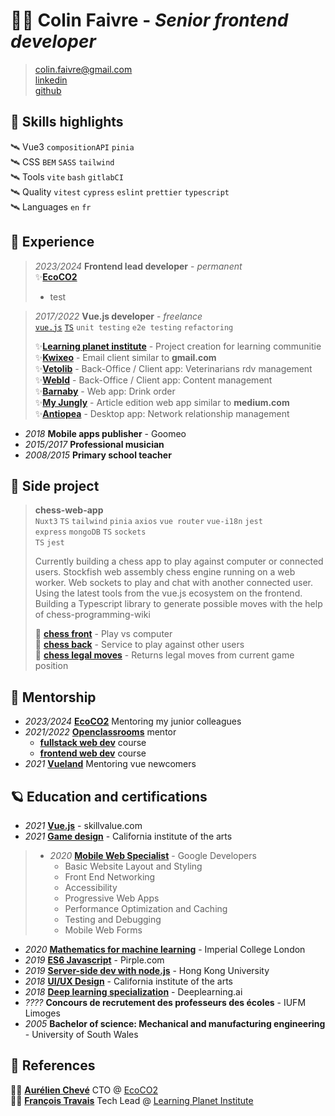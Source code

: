 # 🧑‍🚀 Colin Faivre - *Senior frontend developer*

> colin.faivre@gmail.com<br>
> [linkedin](linkedin.com/in/colin-faivre-020498136)<br>
> [github](github.com/octodrome)

## 🚀 Skills highlights

🛰️ Vue3 `compositionAPI` `pinia`<br>
🛰️ CSS `BEM` `SASS` `tailwind`<br>
🛰️ Tools `vite` `bash` `gitlabCI`<br>
🛰️ Quality `vitest` `cypress` `eslint` `prettier` `typescript`<br>
🛰️ Languages `en` `fr`

## 🔭 Experience

> *2023/2024* **Frontend lead developer** - *permanent*<br>
> ✨[**EcoCO2**](https://www.ecoco2.com/)
>   - test

> *2017/2022* **Vue.js developer** - *freelance*<br>
> [`vue.js`][vue-link] [`TS`][ts-link] `unit testing` `e2e testing` `refactoring`
>
> ✨[**Learning planet institute**](https://projects.learningplanetinstitute.org/dashboard) - Project creation for learning communitie <br>
> ✨[**Kwixeo**](https://www.kwixeo.fr/) - Email client similar to **gmail.com**<br>
> ✨[**Vetolib**](https://vetolib.fr) - Back-Office / Client app: Veterinarians rdv management<br>
> ✨[**WebId**](https://vetolib.fr) - Back-Office / Client app: Content management<br>
> ✨[**Barnaby**](https://barnaby.club/) - Web app: Drink order<br>
> ✨[**My Jungly**](https://www.myjungly.com/) - Article edition web app similar to **medium.com**<br>
> ✨[**Antiopea**](https://antiopea.com/) - Desktop app: Network relationship management

- *2018* **Mobile apps publisher** - Goomeo
- *2015/2017* **Professional musician**
- *2008/2015* **Primary school teacher**

## 🔬 Side project

> **chess-web-app**<br>
> `Nuxt3` `TS` `tailwind` `pinia` `axios` `vue router` `vue-i18n` `jest`<br>
> `express` `mongoDB` `TS` `sockets`<br>
> `TS` `jest`
>
> Currently building a chess app to play against computer or connected users.
> Stockfish web assembly chess engine running on a web worker.
> Web sockets to play and chat with another connected user.
> Using the latest tools from the vue.js ecosystem on the frontend.
> Building a Typescript library to generate possible moves with the help of chess-programming-wiki
>
>🧪 [**chess front**](https://github.com/octodrome/chess-front) - Play vs computer<br>
>🧪 [**chess back**](https://github.com/octodrome/chess-back) - Service to play against other users<br>
>🧪 [**chess legal moves**](https://github.com/octodrome/chess-legal-moves) - Returns legal moves from current game position<br>

## 👾 Mentorship

- *2023/2024* [**EcoCO2**](https://www.ecoco2.com/) Mentoring my junior colleagues
- *2021/2022* [**Openclassrooms**](https://openclassrooms.com/fr/) mentor
  - [**fullstack web dev**](https://openclassrooms.com/fr/paths/717-developpeur-web) course
  - [**frontend web dev**](https://openclassrooms.com/fr/paths/516-developpeur-dapplication-javascript-react) course
- *2021* [**Vueland**](https://discord.com/channels/325477692906536972/325654285255704578) Mentoring vue newcomers

## 🪐 Education and certifications

- *2021* [**Vue.js**](https://skillvalue.com/fr/user/certificate/YlUXDGOERGIP2cr0LckXwKCpVl6gAOoJeEMNIcx3SBJm9bprXpF3rhS4l0lD) - skillvalue.com
- *2021* [**Game design**](https://www.coursera.org/account/accomplishments/specialization/certificate/GKXUNQCCLT8T) - California institute of the arts

> - *2020* [**Mobile Web Specialist**](https://www.credential.net/81d0e873-8258-4d6e-8198-24a7dfd761f6?key=efac0ca03c93fe6a21c060d0ec92ea431749f097ff5fe2c1df5069889af18881&record_view=true) - Google Developers
>   - Basic Website Layout and Styling
>   - Front End Networking
>   - Accessibility
>   - Progressive Web Apps
>   - Performance Optimization and Caching
>   - Testing and Debugging
>   - Mobile Web Forms

- *2020* [**Mathematics for machine learning**](https://www.coursera.org/account/accomplishments/specialization/certificate/GKXUNQCCLT8T) - Imperial College London
- *2019* [**ES6 Javascript**](http://credential.net/b9e5cf43-c3d5-4ea4-82bc-86bec1ec56e6) - Pirple.com
- *2019* [**Server-side dev with node.js**](https://www.coursera.org/account/accomplishments/verify/DF33K5SBSSRA) - Hong Kong University
- *2018* [**UI/UX Design**](http://coursera.org/account/accomplishments/specialization/certificate/CNFBDZFEL8EZ) - California institute of the arts
- *2018* [**Deep learning specialization**](https://www.coursera.org/account/accomplishments/specialization/45ZLWS394SJD) - Deeplearning.ai
- *????* **Concours de recrutement des professeurs des écoles** - IUFM Limoges
- *2005* **Bachelor of science: Mechanical and manufacturing engineering** - University of South Wales

## 📡 References

🧑‍🚀 [**Aurélien Chevé**](https://www.linkedin.com/in/aureliencheve/) CTO @ [EcoCO2](https://www.linkedin.com/company/eco-co2/mycompany/)<br>
🧑‍🚀 [**François Travais**](https://www.linkedin.com/in/ftravais/) Tech Lead @ [Learning Planet Institute](https://www.linkedin.com/school/learningplanetinstitute/)

[vue-link]: https://vuejs.org/
[ts-link]: https://www.typescriptlang.org/